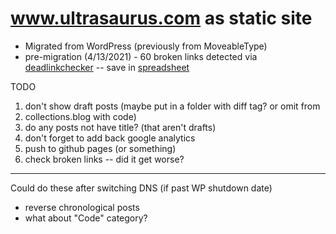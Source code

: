 # www.ultrasaurus.com as static site

* Migrated from WordPress (previously from MoveableType)
* pre-migration (4/13/2021) - 60 broken links detected via [deadlinkchecker](https://www.deadlinkchecker.com/) -- save in [spreadsheet](https://docs.google.com/spreadsheets/d/1sYxRjtbNwGNLc8RIhs-d9T5aVPmjjiniY5Qm1FtzI_g/edit#gid=0)

TODO

1. don't show draft posts (maybe put in a folder with diff tag? or omit from
1. collections.blog with code)
1. do any posts not have title? (that aren't drafts)
1. don't forget to add back google analytics
1. push to github pages (or something)
1. check broken links -- did it get worse?

----
Could do these after switching DNS (if past WP shutdown date)
* reverse chronological posts
* what about "Code" category?
